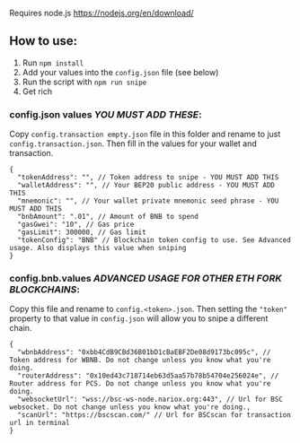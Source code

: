Requires node.js https://nodejs.org/en/download/

## How to use:

1. Run `npm install`
1. Add your values into the `config.json` file (see below)
1. Run the script with `npm run snipe`
1. Get rich

### config.json values _YOU MUST ADD THESE_:

Copy `config.transaction empty.json` file in this folder and rename to just `config.transaction.json`. Then fill in the values for your wallet and transaction.

```jsonc
{
  "tokenAddress": "", // Token address to snipe - YOU MUST ADD THIS
  "walletAddress": "", // Your BEP20 public address - YOU MUST ADD THIS
  "mnemonic": "", // Your wallet private mnemonic seed phrase - YOU MUST ADD THIS
  "bnbAmount": ".01", // Amount of BNB to spend
  "gasGwei": "10", // Gas price
  "gasLimit": 300000, // Gas limit
  "tokenConfig": "BNB" // Blockchain token config to use. See Advanced usage. Also displays this value when sniping
}
```

### config.bnb.values _ADVANCED USAGE FOR OTHER ETH FORK BLOCKCHAINS_:

Copy this file and rename to `config.<token>.json`. Then setting the `"token"` property to that value in `config.json` will allow you to snipe a different chain.

```jsonc
{
  "wbnbAddress": "0xbb4CdB9CBd36B01bD1cBaEBF2De08d9173bc095c", // Token address for WBNB. Do not change unless you know what you're doing.
  "routerAddress": "0x10ed43c718714eb63d5aa57b78b54704e256024e", // Router address for PCS. Do not change unless you know what you're doing.
  "websocketUrl": "wss://bsc-ws-node.nariox.org:443", // Url for BSC websocket. Do not change unless you know what you're doing.,
  "scanUrl": "https://bscscan.com/" // Url for BSCscan for transaction url in terminal
}
```
